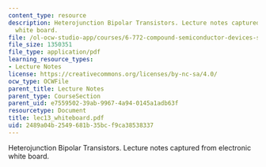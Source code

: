```yaml
---
content_type: resource
description: Heterojunction Bipolar Transistors. Lecture notes captured from electronic
  white board.
file: /ol-ocw-studio-app/courses/6-772-compound-semiconductor-devices-spring-2003/2489a04b2549681b35bcf9ca38538337_lec13_whiteboard.pdf
file_size: 1350351
file_type: application/pdf
learning_resource_types:
- Lecture Notes
license: https://creativecommons.org/licenses/by-nc-sa/4.0/
ocw_type: OCWFile
parent_title: Lecture Notes
parent_type: CourseSection
parent_uid: e7559502-39ab-9967-4a94-0145a1adb63f
resourcetype: Document
title: lec13_whiteboard.pdf
uid: 2489a04b-2549-681b-35bc-f9ca38538337
---
```

Heterojunction Bipolar Transistors. Lecture notes captured from electronic white board.